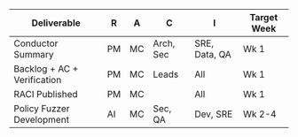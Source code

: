 | Deliverable                         | R | A | C            | I                      | Target Week |
|------------------------------------|---|---|--------------|------------------------|-------------|
| Conductor Summary                  | PM| MC| Arch, Sec    | SRE, Data, QA          | Wk 1        |
| Backlog + AC + Verification        | PM| MC| Leads        | All                    | Wk 1        |
| RACI Published                     | PM| MC|              | All                    | Wk 1        |
| Policy Fuzzer Development          | AI| MC| Sec, QA      | Dev, SRE               | Wk 2-4      |
